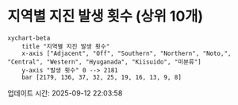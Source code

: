 # 지역별 지진 발생 횟수 (상위 10개)

```mermaid
xychart-beta
    title "지역별 지진 발생 횟수"
    x-axis ["Adjacent", "Off", "Southern", "Northern", "Noto,", "Central", "Western", "Hyuganada", "Kiisuido", "미분류"]
    y-axis "발생 횟수" 0 --> 2181
    bar [2179, 136, 37, 32, 25, 19, 16, 13, 9, 8]
```

업데이트 시간: 2025-09-12 22:03:58
